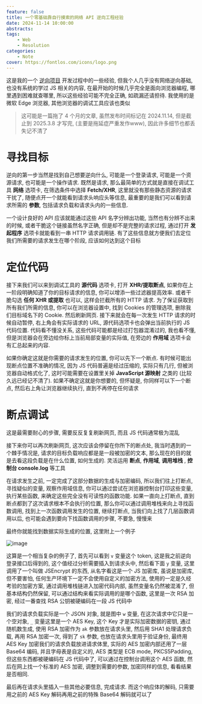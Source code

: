 ```yaml
---
feature: false
title: 一个零基础靠自行摸索的网络 API 逆向工程经验
date: 2024-11-14 10:00:00
abstracts:
tags:
    - Web
    - Resolution
categories:
    - Note
cover: https://fontlos.com/icons/logo.png
---
```


这是我的一个 [逆向项目](https://github.com/fontlos/buaa-api) 开发过程中的一些经验, 但我个人几乎没有网络逆向基础, 也没有系统的学过 JS 相关的内容, 在最开始的时候几乎完全是面向浏览器编程, 哪里遇到困难就查哪里, 所以这些经验可能不完全正确, 如疏漏还请担待. 我使用的是微软 Edge 浏览器, 其他浏览器的调试工具应该也类似

> 这可能是一篇拖了 4 个月的文章, 虽然发布时间标记在 2024.11.14, 但是截止到 2025.3.8 才写完, (主要是拖延症严重发作www), 因此许多细节也都丢失记不清了

# 寻找目标

逆向的第一步当然是找到自己想要逆向什么, 可能是一个登录请求, 可能是一个资源请求, 也可能是一个操作请求. 既然是请求, 那么最简单的方式就是直接在调试工具 **网络** 选项卡, 在筛选条件中选择 **Fetch/XHR**, 这里就没有那些静态资源的请求干扰了, 随便点开一个就能看到请求头响应头等信息, 最重要的是我们可以看到请求所需的 **参数**, 包括请求负载和请求头内的一些信息.

一个设计良好的 API 应该就能通过这些 API 名字分辨出功能, 当然也有分辨不出来的时候, 或者干脆这个链接虽然名字正确, 但是却不是完整的请求过程, 通过打开 **发起程序** 选项卡就能看到一串 HTTP 请求调用链. 有了这些信息就方便我们去定位我们所需要的请求发生在哪个阶段, 应该如何达到这个目标

# 定位代码

接下来我们可以来到调试工具的 **源代码** 选项卡, 打开 **XHR/提取断点**, 如果你在上一阶段明确知道了你的目标请求的信息, 你可以增添一些过滤器提高效率. 或者干脆勾选 **任何 XHR 或提取** 也可以, 这样会拦截所有的 HTTP 请求. 为了保证获取到所有我们所需的信息, 你可以在浏览器设置中, 找到 Cookies 的管理选项, 删除我们目标域名下的 Cookie. 然后刷新网页. 接下来就会在每一次发生 HTTP 请求的时候自动暂停, 右上角会有实际请求的 URL, 源代码选项卡也会弹出当前执行的 JS 代码位置. 代码看不懂没关系, 这些代码可能都是经过打包器混淆过的, 我也看不懂, 但是浏览器会在旁边给你标上当前局部变量的实际值, 在旁边的 **作用域** 选项卡会有汇总起来的内容.

如果你确定这就是你需要的请求发生的位置, 你可以先下一个断点. 有时候可能出现断点位置不准确的情况, 因为 JS 代码普遍是经过压缩的, 实际只有几行, 但被浏览器自动格式化了, 这时可能需要在设置里关掉 **JavaScript 源映射** 之类的 (比较久远已经记不清了). 如果不确定这就是你想要的, 但怀疑是, 你同样可以下一个断点, 然后右上角让浏览器继续执行, 直到不再停在任何请求

# 断点调试

这是最需要耐心的步骤, 需要反反复复刷新网页, 而且 JS 代码通常极为混乱

接下来你可以再次刷新网页, 这次应该会停留在你所下的断点处, 我当时遇到的一个棘手情况是, 请求的目标负载响应都是是一段被加密的文本, 那么现在的目的就是去看这段负载是在什么位置, 如何生成的. 灵活运用 **断点**, **作用域**, **调用堆栈** , **控制台 console.log** 等工具

在请求发生之前, 一定完成了这部分数据的生成与加密编码, 所以我们往上打断点, 寻找疑似的变量, 观察作用域信息, 你可以通过尝试在浏览器控制台打印这些变量, 执行某些函数, 来确定这些完全没有可读性的函数功能. 如果一直向上打断点, 直到断点都到了这次请求根本不会执行的位置, 那么你可以通过调用堆栈来向上寻找函数调用, 找到上一次函数调用发生的位置, 继续打断点, 当我们向上找了几层函数调用以后, 也可能会遇到要向下找函数调用的步骤, 不要急, 慢慢来

最终你就能找到数据实际生成的位置, 这里附上一个例子

![image](./post/img/2024-11-14.png)

这算是一个相当复杂的例子了, 首先可以看到 `v` 变量这个 token, 这是我之前逆向登录接口后得到的, 这个值经过分析需要插入到请求头中, 然后看下面 `y` 变量, 这里调用了一个叫做 JSEncrypt 的东西, 从名字看这是一个 JS 加密库, 虽说是加密库, 但不要害怕, 任何生产环境下一定不会使用自定义的加密方法, 使用的一定是久经考验的加密方案, 通过调用堆栈链进入加密代码内部, 虽然变量名仍然被混淆了, 但基本结构仍然保留, 可以通过结构来看实际调用的是哪个函数, 这里是一次 RSA 加密, 经过一番查找 RSA 公钥被硬编码在一段 JS 代码中

我们的请求负载实际是一个 JSON 对象, 就是图中 `w` 变量, 在这次请求中它只是一个空对象, `_` 变量这里是一个 AES  Key, 这个 Key 才是实际加密数据的密钥, 通过随机数生成, 使用 RSA 加密作为 `ak` 参数放在请求头里, 然后用 SHA1 处理请求负载, 再用 RSA 加密一次, 得到了 `sk` 参数, 也放在请求头里用于验证身份, 最终用 AES Key 加密我们的请求负载放进请求体里, 实际的 AES 加密内部还用了一层 Base64 编码, 并且字母表是自定义的, AES 类型是 ECB mode, PKCS5Padding, 但这些东西都被硬编码在 JS 代码中了, 可以通过在控制台调用这个 AES 函数, 然后在网上找一个标准的 AES 加密, 调整到需要的参数, 加密同样的信息, 看看结果是否相同.

最后再在请求头里插入一些其他必要信息, 完成请求. 而这个响应体的解码, 只需要用之前的 AES Key 解码再用之前的特殊 Base64 解码就可以了
